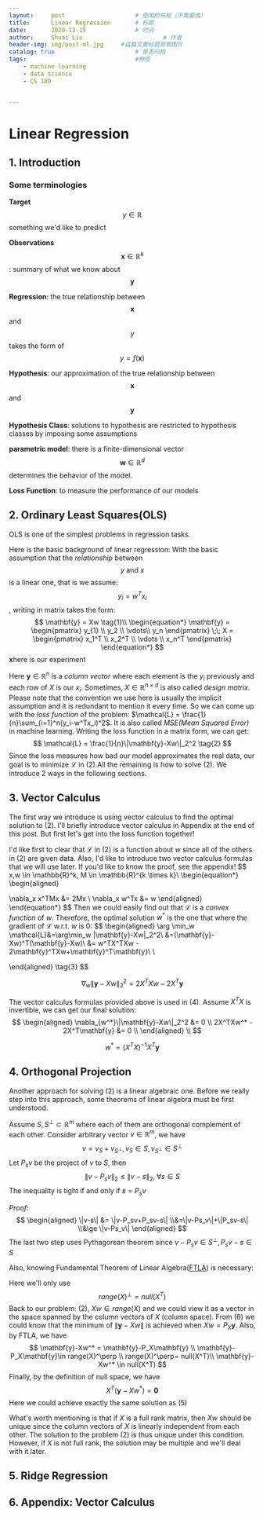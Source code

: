 ```yaml
---
layout:     post   				    # 使用的布局（不需要改）
title:      Linear Regression 		# 标题
date:       2020-12-15 				# 时间
author:     Shuai Liu 						# 作者
header-img: img/post-ml.jpg 	#这篇文章标题背景图片
catalog: true 						# 是否归档
tags:								#标签
    - machine learning
    - data science
    - CS 189


---
```


# Linear Regression

## 1. Introduction

### Some terminologies

**Target** $$y \in \mathbb{R}$$ something we'd like to predict

**Observations** $$\mathbf{x} \in \mathbb{R}^k$$: summary of what we know about $$\mathbf{y}$$

**Regression**: the true relationship between $$\mathbf{x}$$ and $$y$$  takes the form of $$y=f(\mathbf{x})$$

**Hypothesis**: our approximation of the true relationship between $$\mathbf{x}$$ and $$\mathbf{y}$$

**Hypothesis Class**: solutions to hypothesis are restricted to hypothesis classes by imposing some assumptions

**parametric model**: there is a finite-dimensional vector $$\mathbf{w} \in \mathbb{R}^d$$ determines the behavior of the model.

**Loss Function**: to measure the performance of our models



## 2. Ordinary Least Squares(OLS)

OLS is one of the simplest problems in regression tasks. 

Here is the basic background of linear regression: With the basic assumption that the *relationship* between $$y \text{ and } x$$ is a linear one, that is we assume: $${y_i=w^Tx_i}$$, writing in matrix takes the form:
$$
\mathbf{y} = Xw \tag{1}\\
\begin{equation*}
\mathbf{y} = 
\begin{pmatrix}
y_{1}  \\
y_2 \\
\vdots\\
y_n 
\end{pmatrix}
\;\;
X = 
\begin{pmatrix}
x_1^T \\
x_2^T \\
\vdots \\
x_n^T
\end{pmatrix}
\end{equation*}
$$
$\mathbf{x} \text{here is our experiment}$

Here $\mathbf{y} \in \mathbb{R}^n$ is a *column vector* where each element is the $y_i$ previously and each row of $X$ is our $x_i$. Sometimes, $X \in \mathbb{R}^{n \times d}$ is also called *design matrix*. Please note that the convention we use here is usually the implicit assumption and it is redundant to mention it every time. So we can come up with the *loss function* of the problem: $\mathcal{L} = \frac{1}{n}\sum_{i=1}^n(y_i-w^Tx_i)^2$. It is also called *MSE(Mean Squared Error)* in machine learning. Writing the loss function in a matrix form, we can get:
$$
\mathcal{L} = \frac{1}{n}\|\mathbf{y}-Xw\|_2^2  \tag{2}
$$
Since the loss measures how bad our model approximates the real data, our goal is to minimize $\mathcal{L}$ in (2).All the remaining is how to solve (2). We introduce 2 ways in the following sections.



## 3. Vector Calculus

The first way we introduce is using vector calculus to find the optimal solution to (2). I'll briefly introduce vector calculus in Appendix at the end of this post. But first let's get into the loss function together!

I'd like first to clear that $\mathcal{L}$ in (2) is a function about $w$ since all of the others in (2) are given data. Also, I'd like to introduce two vector calculus formulas that we will use later. If you'd like to know the proof,  see the appendix! 
$$
x,w \in \mathbb{R}^k, M \in \mathbb{R}^{k \times k}\\
\begin{equation*}
\begin{aligned}

\nabla_x x^TMx &= 2Mx \\
\nabla_x w^Tx &= w
\end{aligned}
\end{equation*}
$$
Then we could easily find out that $\mathcal{L}$ is a *convex function* of $w$. Therefore, the optimal solution $w^*$ is the one that where the gradient of $\mathcal{L}$ w.r.t. $w$ is 0:
$$
\begin{aligned}
\arg \min_w \mathcal{L}&=\arg\min_w \|\mathbf{y}-Xw\|_2^2\\
&=(\mathbf{y}-Xw)^T(\mathbf{y}-Xw)\\
&= w^TX^TXw - 2\mathbf{y}^TXw+\mathbf{y}^T\mathbf{y}\\ \\

\end{aligned}
\tag{3}
$$

$$
\nabla_w\|\mathbf{y}-Xw\|_2^2=2X^TXw - 2X^T\mathbf{y} \tag{4}
$$

The vector calculus formulas provided above is used in (4). Assume $X^TX$ is invertible, we can get our final solution:
$$
\begin{aligned}
\nabla_{w^*}\|\mathbf{y}-Xw\|_2^2 &= 0 \\
2X^TXw^* - 2X^T\mathbf{y} &= 0 \\
\end{aligned}
\\
$$

$$
w^* = (X^TX)^{-1}X^T\mathbf{y} \tag{5}
$$


## 4. Orthogonal Projection

Another approach for solving (2) is a linear algebraic one. Before we really step into this approach, some theorems of linear algebra must be first understood.

Assume $S ,S^\perp \subset \mathbb{R}^m$ where each of them are orthogonal complement of each other. Consider arbitrary vector $v \in \mathbb{R}^m$, we have 
$$
v= v_S + v_{S^\perp}, v_S \in S,  v_{S^\perp} \in S^{\perp}
$$
Let $P_sv$ be the project of $v$ to $S$, then
$$
\|v-P_sv\|_2 \le\|v-s\|_2,\; \forall s \in S 
\tag{6}
$$
The inequality is tight if and only if $s=P_sv$

*Proof*:
$$
\begin{aligned}
\|v-s\| &= \|v-P_sv+P_sv-s\|
\\&=\|v-Ps_v\|+\|P_sv-s\|
\\&\ge \|v-Ps_v\|
\end{aligned}
$$
The last two step uses Pythagorean theorem since $v-P_sv \in S^{\perp}, P_sv-s\in S$ 

Also, knowing Fundamental Theorem of Linear Algebra([FTLA](https://mathworld.wolfram.com/FundamentalTheoremofLinearAlgebra.html)) is necessary: 

Here we'll only use 
$$
range(X)^\perp = null(X^T)
$$
Back to our problem: (2), $Xw\in range(X)$ and we could view it as a vector in the space spanned by the column vectors of $X$ (column space). From (6) we could know that the minimum of $\|\mathbf{y}-Xw\|$ is achieved when $Xw=P_X\mathbf{y}$. Also, by FTLA, we have 
$$
\mathbf{y}-Xw^* = \mathbf{y}-P_X\mathbf{y} \\
\mathbf{y}-P_X\mathbf{y}\in range(X)^\perp \\
range(X)^\perp= null(X^T)\\
\mathbf{y}-Xw^* \in null(X^T)
$$
Finally, by the definition of null space, we have
$$
X^T(\mathbf{y}-Xw^*) = \mathbf{0}
$$
Here we could achieve exactly the same solution as (5)

What's worth mentioning is that if $X$ is a full rank matrix, then $Xw$ should be unique since the column vectors of $X$ is linearly independent from each other. The solution to the problem (2) is thus unique under this condition. However, if $X$ is not full rank, the solution may be multiple and we'll deal with it later.



## 5. Ridge Regression



## 6. Appendix: Vector Calculus

 